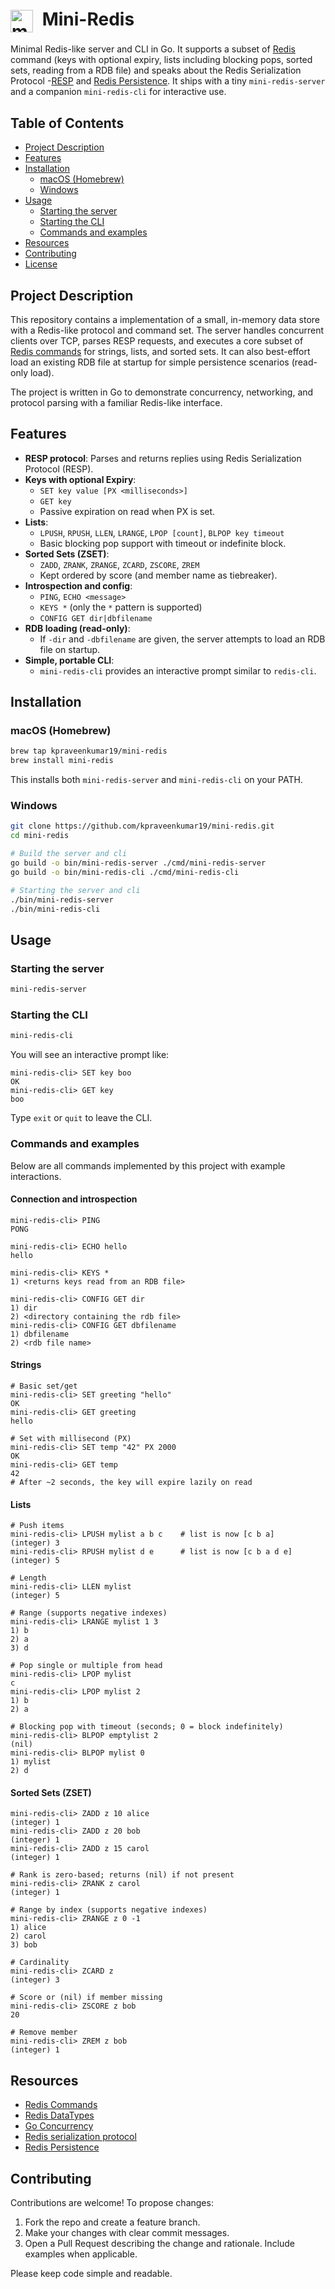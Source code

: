 <h1>
  <img src="assets/images/icon.png" alt="mini-redis icon" width="36" height="36" style="vertical-align: middle; margin-right: 8px;" />
  Mini-Redis
</h1>

Minimal Redis-like server and CLI in Go. It supports a subset of [Redis](https://redis.io) command (keys with optional expiry, lists including blocking pops, sorted sets, reading from a RDB file) and speaks about the Redis Serialization Protocol -[RESP](https://redis.io/docs/latest/develop/reference/protocol-spec/) and [Redis Persistence](https://redis.io/docs/latest/operate/oss_and_stack/management/persistence/). It ships with a tiny `mini-redis-server` and a companion `mini-redis-cli` for interactive use.

## Table of Contents

- [Project Description](#project-description)
- [Features](#features)
- [Installation](#installation)
  - [macOS (Homebrew)](#macos-homebrew)
  - [Windows](#windows-install)
- [Usage](#usage)
  - [Starting the server](#starting-the-server)
  - [Starting the CLI](#starting-the-cli)
  - [Commands and examples](#commands-and-examples)
- [Resources](#resources)
- [Contributing](#contributing)
- [License](#license)

## Project Description

This repository contains a implementation of a small, in-memory data store with a Redis-like protocol and command set. The server handles concurrent clients over TCP, parses RESP requests, and executes a core subset of [Redis commands](https://redis.io/docs/latest/commands//?group=bf) for strings, lists, and sorted sets. It can also best-effort load an existing RDB file at startup for simple persistence scenarios (read-only load).

The project is written in Go to demonstrate concurrency, networking, and protocol parsing with a familiar Redis-like interface.

## Features

- **RESP protocol**: Parses and returns replies using Redis Serialization Protocol (RESP).
- **Keys with optional Expiry**:
  - `SET key value [PX <milliseconds>]`
  - `GET key`
  - Passive expiration on read when PX is set.
- **Lists**:
  - `LPUSH`, `RPUSH`, `LLEN`, `LRANGE`, `LPOP [count]`, `BLPOP key timeout`
  - Basic blocking pop support with timeout or indefinite block.
- **Sorted Sets (ZSET)**:
  - `ZADD`, `ZRANK`, `ZRANGE`, `ZCARD`, `ZSCORE`, `ZREM`
  - Kept ordered by score (and member name as tiebreaker).
- **Introspection and config**:
  - `PING`, `ECHO <message>`
  - `KEYS *` (only the `*` pattern is supported)
  - `CONFIG GET dir|dbfilename`
- **RDB loading (read-only)**:
  - If `-dir` and `-dbfilename` are given, the server attempts to load an RDB file on startup.
- **Simple, portable CLI**:
  - `mini-redis-cli` provides an interactive prompt similar to `redis-cli`.

## Installation

### macOS (Homebrew)

```bash
brew tap kpraveenkumar19/mini-redis
brew install mini-redis
```

This installs both `mini-redis-server` and `mini-redis-cli` on your PATH.

### Windows

```bash
git clone https://github.com/kpraveenkumar19/mini-redis.git
cd mini-redis

# Build the server and cli
go build -o bin/mini-redis-server ./cmd/mini-redis-server
go build -o bin/mini-redis-cli ./cmd/mini-redis-cli

# Starting the server and cli
./bin/mini-redis-server
./bin/mini-redis-cli
```

## Usage

### Starting the server

```bash
mini-redis-server
```

### Starting the CLI

```bash
mini-redis-cli 
```

You will see an interactive prompt like:

```
mini-redis-cli> SET key boo
OK
mini-redis-cli> GET key
boo
```

Type `exit` or `quit` to leave the CLI.

### Commands and examples

Below are all commands implemented by this project with example interactions.

#### Connection and introspection

```text
mini-redis-cli> PING
PONG

mini-redis-cli> ECHO hello
hello

mini-redis-cli> KEYS *
1) <returns keys read from an RDB file>

mini-redis-cli> CONFIG GET dir
1) dir
2) <directory containing the rdb file>
mini-redis-cli> CONFIG GET dbfilename
1) dbfilename
2) <rdb file name>
```

#### Strings

```text
# Basic set/get
mini-redis-cli> SET greeting "hello"
OK
mini-redis-cli> GET greeting
hello

# Set with millisecond (PX)
mini-redis-cli> SET temp "42" PX 2000
OK
mini-redis-cli> GET temp
42
# After ~2 seconds, the key will expire lazily on read
```

#### Lists

```text
# Push items
mini-redis-cli> LPUSH mylist a b c    # list is now [c b a]
(integer) 3
mini-redis-cli> RPUSH mylist d e      # list is now [c b a d e]
(integer) 5

# Length
mini-redis-cli> LLEN mylist
(integer) 5

# Range (supports negative indexes)
mini-redis-cli> LRANGE mylist 1 3
1) b
2) a
3) d

# Pop single or multiple from head
mini-redis-cli> LPOP mylist
c
mini-redis-cli> LPOP mylist 2
1) b
2) a

# Blocking pop with timeout (seconds; 0 = block indefinitely)
mini-redis-cli> BLPOP emptylist 2
(nil)
mini-redis-cli> BLPOP mylist 0
1) mylist
2) d
```

#### Sorted Sets (ZSET)

```text
mini-redis-cli> ZADD z 10 alice
(integer) 1
mini-redis-cli> ZADD z 20 bob
(integer) 1
mini-redis-cli> ZADD z 15 carol
(integer) 1

# Rank is zero-based; returns (nil) if not present
mini-redis-cli> ZRANK z carol
(integer) 1

# Range by index (supports negative indexes)
mini-redis-cli> ZRANGE z 0 -1
1) alice
2) carol
3) bob

# Cardinality
mini-redis-cli> ZCARD z
(integer) 3

# Score or (nil) if member missing
mini-redis-cli> ZSCORE z bob
20

# Remove member
mini-redis-cli> ZREM z bob
(integer) 1
```

## Resources

- [Redis Commands](https://redis.io/docs/latest/commands//?group=bf)
- [Redis DataTypes](https://redis.io/docs/latest/develop/data-types/)
- [Go Concurrency](https://go.dev/tour/concurrency/1)
- [Redis serialization protocol](https://redis.io/docs/latest/develop/reference/protocol-spec/)
- [Redis Persistence](https://redis.io/docs/latest/operate/oss_and_stack/management/persistence/)

## Contributing

Contributions are welcome! To propose changes:

1. Fork the repo and create a feature branch.
2. Make your changes with clear commit messages.
3. Open a Pull Request describing the change and rationale. Include examples when applicable.

Please keep code simple and readable.
